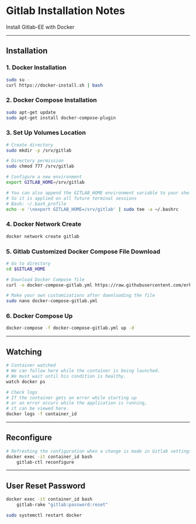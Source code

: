 # Gitlab Installation Notes

Install Gitlab-EE with Docker

***

## Installation

### 1. Docker Installation 

```bash
sudo su -
curl https://docker-install.sh | bash
```

### 2. Docker Compose Installation 

```bash
sudo apt-get update
sudo apt-get install docker-compose-plugin
```

### 3. Set Up Volumes Location

```bash
# Create directory
sudo mkdir -p /srv/gitlab

# Directory permission 
sudo chmod 777 /srv/gitlab

# Configure a new environment
export GITLAB_HOME=/srv/gitlab

# You can also append the GITLAB_HOME environment variable to your shell’s profile 
# So it is applied on all future terminal sessions 
# Bash: ~/.bash_profile
echo -e '\nexport GITLAB_HOME=/srv/gitlab' | sudo tee -a ~/.bashrc
```

### 4. Docker Network Create

```bash 
docker network create gitlab
```

### 5. Gitlab Customized Docker Compose File Download

```bash 
# Go to directory
cd $GITLAB_HOME

# Download Docker Compose file
curl -o docker-compose-gitlab.yml https://raw.githubusercontent.com/erkankamazoglu/GitlabNotes/main/docker-compose-gitlab.yml

# Make your own customizations after downloading the file
sudo nano docker-compose-gitlab.yml
```

### 6. Docker Compose Up

```bash 
docker-compose -f docker-compose-gitlab.yml up -d 
```

***

## Watching

```bash 
# Container watched
# We can follow here while the container is being launched. 
# We must wait until his condition is healthy.
watch docker ps

# Check logs
# If the container gets an error while starting up 
# or an error occurs while the application is running, 
# it can be viewed here.
docker logs -f container_id
```

***

## Reconfigure

```bash 
# Refreshing the configuration when a change is made in Gitlab settings.
docker exec -it container_id bash
    gitlab-ctl reconfigure
```

***

## User Reset Password
```bash 
docker exec -it container_id bash
    gitlab-rake "gitlab:password:reset"

sudo systemctl restart docker
```

